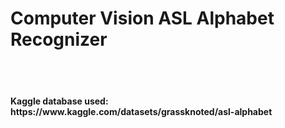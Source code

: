 <h1> Computer Vision ASL Alphabet Recognizer </h1>

<br>
<br>

<h4> Kaggle database used: https://www.kaggle.com/datasets/grassknoted/asl-alphabet </h4>
